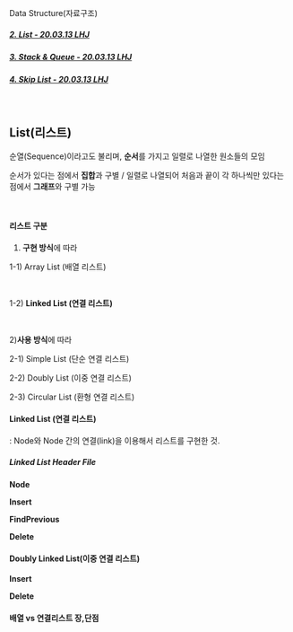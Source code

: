 Data Structure(자료구조)

##### [2. List - 20.03.13 LHJ](#List)
##### [3. Stack & Queue - 20.03.13 LHJ](#Stack-&-Queue)
##### [4. Skip List - 20.03.13 LHJ](#Skip-List)

<br>

## List(리스트)

순열(Sequence)이라고도 불리며, **순서**를 가지고 일렬로 나열한 원소들의 모임

순서가 있다는 점에서 **집합**과 구별 / 일렬로 나열되어 처음과 끝이 각 하나씩만 있다는 점에서 **그래프**와 구별 가능

<br>

#### 리스트 구분

1) **구현 방식**에 따라

1-1) Array List (배열 리스트)


<br>

1-2) **Linked List (연결 리스트)**


<br>

2)**사용 방식**에 따라

2-1) Simple List (단순 연결 리스트)

2-2) Doubly List (이중 연결 리스트)

2-3) Circular List (환형 연결 리스트)



#### Linked List (연결 리스트)

: Node와 Node 간의 연결(link)을 이용해서 리스트를 구현한 것.



##### Linked List Header File



**Node**



**Insert**



**FindPrevious**



**Delete**



#### Doubly Linked List(이중 연결 리스트)

**Insert**



**Delete**



#### 배열 vs 연결리스트 장,단점


